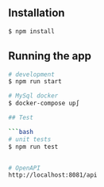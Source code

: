 

## Installation

```bash
$ npm install
```

## Running the app

```bash
# development
$ npm run start

# MySql docker
$ docker-compose up∫

## Test

```bash
# unit tests
$ npm run test


# OpenAPI
http://localhost:8081/api
